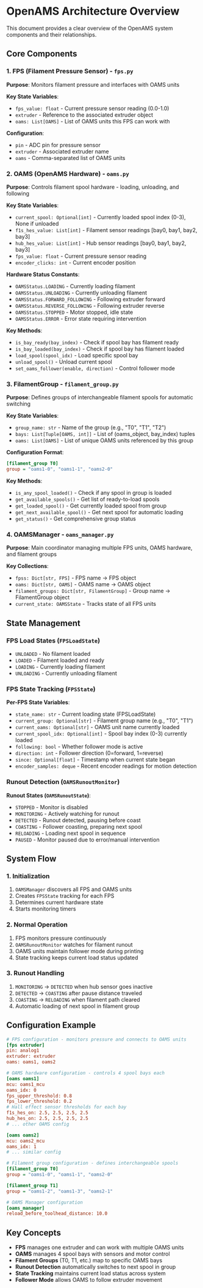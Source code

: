 # OpenAMS Architecture Overview

This document provides a clear overview of the OpenAMS system components and their relationships.

## Core Components

### 1. FPS (Filament Pressure Sensor) - `fps.py`
**Purpose**: Monitors filament pressure and interfaces with OAMS units

**Key State Variables**:
- `fps_value: float` - Current pressure sensor reading (0.0-1.0)
- `extruder` - Reference to the associated extruder object
- `oams: List[OAMS]` - List of OAMS units this FPS can work with

**Configuration**:
- `pin` - ADC pin for pressure sensor
- `extruder` - Associated extruder name
- `oams` - Comma-separated list of OAMS units

### 2. OAMS (OpenAMS Hardware) - `oams.py`
**Purpose**: Controls filament spool hardware - loading, unloading, and following

**Key State Variables**:
- `current_spool: Optional[int]` - Currently loaded spool index (0-3), None if unloaded
- `f1s_hes_value: List[int]` - Filament sensor readings [bay0, bay1, bay2, bay3]
- `hub_hes_value: List[int]` - Hub sensor readings [bay0, bay1, bay2, bay3]
- `fps_value: float` - Current pressure sensor reading
- `encoder_clicks: int` - Current encoder position

**Hardware Status Constants**:
- `OAMSStatus.LOADING` - Currently loading filament
- `OAMSStatus.UNLOADING` - Currently unloading filament
- `OAMSStatus.FORWARD_FOLLOWING` - Following extruder forward
- `OAMSStatus.REVERSE_FOLLOWING` - Following extruder reverse
- `OAMSStatus.STOPPED` - Motor stopped, idle state
- `OAMSStatus.ERROR` - Error state requiring intervention

**Key Methods**:
- `is_bay_ready(bay_index)` - Check if spool bay has filament ready
- `is_bay_loaded(bay_index)` - Check if spool bay has filament loaded
- `load_spool(spool_idx)` - Load specific spool bay
- `unload_spool()` - Unload current spool
- `set_oams_follower(enable, direction)` - Control follower mode

### 3. FilamentGroup - `filament_group.py`
**Purpose**: Defines groups of interchangeable filament spools for automatic switching

**Key State Variables**:
- `group_name: str` - Name of the group (e.g., "T0", "T1", "T2")
- `bays: List[Tuple[OAMS, int]]` - List of (oams_object, bay_index) tuples
- `oams: List[OAMS]` - List of unique OAMS units referenced by this group

**Configuration Format**:
```ini
[filament_group T0]
group = "oams1-0", "oams1-1", "oams2-0"
```

**Key Methods**:
- `is_any_spool_loaded()` - Check if any spool in group is loaded
- `get_available_spools()` - Get list of ready-to-load spools
- `get_loaded_spool()` - Get currently loaded spool from group
- `get_next_available_spool()` - Get next spool for automatic loading
- `get_status()` - Get comprehensive group status

### 4. OAMSManager - `oams_manager.py`
**Purpose**: Main coordinator managing multiple FPS units, OAMS hardware, and filament groups

**Key Collections**:
- `fpss: Dict[str, FPS]` - FPS name → FPS object
- `oams: Dict[str, OAMS]` - OAMS name → OAMS object
- `filament_groups: Dict[str, FilamentGroup]` - Group name → FilamentGroup object
- `current_state: OAMSState` - Tracks state of all FPS units

## State Management

### FPS Load States (`FPSLoadState`)
- `UNLOADED` - No filament loaded
- `LOADED` - Filament loaded and ready
- `LOADING` - Currently loading filament
- `UNLOADING` - Currently unloading filament

### FPS State Tracking (`FPSState`)
**Per-FPS State Variables**:
- `state_name: str` - Current loading state (FPSLoadState)
- `current_group: Optional[str]` - Filament group name (e.g., "T0", "T1")
- `current_oams: Optional[str]` - OAMS unit name currently loaded
- `current_spool_idx: Optional[int]` - Spool bay index (0-3) currently loaded
- `following: bool` - Whether follower mode is active
- `direction: int` - Follower direction (0=forward, 1=reverse)
- `since: Optional[float]` - Timestamp when current state began
- `encoder_samples: deque` - Recent encoder readings for motion detection

### Runout Detection (`OAMSRunoutMonitor`)
**Runout States (`OAMSRunoutState`)**:
- `STOPPED` - Monitor is disabled
- `MONITORING` - Actively watching for runout
- `DETECTED` - Runout detected, pausing before coast
- `COASTING` - Follower coasting, preparing next spool
- `RELOADING` - Loading next spool in sequence
- `PAUSED` - Monitor paused due to error/manual intervention

## System Flow

### 1. Initialization
1. `OAMSManager` discovers all FPS and OAMS units
2. Creates `FPSState` tracking for each FPS
3. Determines current hardware state
4. Starts monitoring timers

### 2. Normal Operation
1. FPS monitors pressure continuously
2. `OAMSRunoutMonitor` watches for filament runout
3. OAMS units maintain follower mode during printing
4. State tracking keeps current load status updated

### 3. Runout Handling
1. `MONITORING` → `DETECTED` when hub sensor goes inactive
2. `DETECTED` → `COASTING` after pause distance traveled
3. `COASTING` → `RELOADING` when filament path cleared
4. Automatic loading of next spool in filament group

## Configuration Example

```ini
# FPS configuration - monitors pressure and connects to OAMS units
[fps extruder]
pin: analog1
extruder: extruder
oams: oams1, oams2

# OAMS hardware configuration - controls 4 spool bays each
[oams oams1]
mcu: oams1_mcu
oams_idx: 0
fps_upper_threshold: 0.8
fps_lower_threshold: 0.2
# Hall effect sensor thresholds for each bay
f1s_hes_on: 2.5, 2.5, 2.5, 2.5
hub_hes_on: 2.5, 2.5, 2.5, 2.5
# ... other OAMS config

[oams oams2]
mcu: oams2_mcu
oams_idx: 1
# ... similar config

# Filament group configuration - defines interchangeable spools
[filament_group T0]
group = "oams1-0", "oams1-1", "oams2-0"

[filament_group T1] 
group = "oams1-2", "oams1-3", "oams2-1"

# OAMS Manager configuration
[oams_manager]
reload_before_toolhead_distance: 10.0
```

## Key Concepts

- **FPS** manages one extruder and can work with multiple OAMS units
- **OAMS** manages 4 spool bays with sensors and motor control
- **Filament Groups** (T0, T1, etc.) map to specific OAMS bays
- **Runout Detection** automatically switches to next spool in group
- **State Tracking** maintains current load status across system
- **Follower Mode** allows OAMS to follow extruder movement
